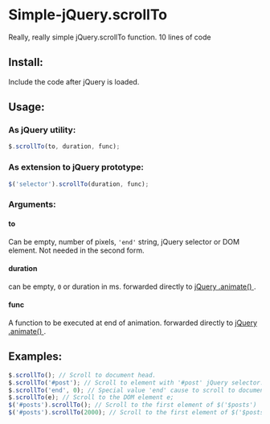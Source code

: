 # Simple-jQuery.scrollTo
Really, really simple jQuery.scrollTo function. 10 lines of code

Install:
--------
Include the code after jQuery is loaded.

## Usage:
### As jQuery utility:
```javascript
$.scrollTo(to, duration, func);
```

### As extension to jQuery prototype:
```javascript
$('selector').scrollTo(duration, func);
```

### Arguments:
#### to
Can be empty, number of pixels, `'end'` string,  jQuery selector or DOM element. Not needed in the second form.

#### duration
can be empty, `0` or duration in ms. forwarded directly to [jQuery .animate() ](http://api.jquery.com/animate/).

#### func
A function to be executed at end of animation. forwarded directly to [jQuery .animate() ](http://api.jquery.com/animate/).



## Examples:
```javascript
$.scrollTo(); // Scroll to document head.
$.scrollTo('#post'); // Scroll to element with '#post' jQuery selector.
$.scrollTo('end', 0); // Special value 'end' cause to scroll to document bottom. Duration 0 for instant scrolling.
$.scrollTo(e); // Scroll to the DOM element e;
$('#posts').scrollTo(); // Scroll to the first element of $('$posts')
$('#posts').scrollTo(2000); // Scroll to the first element of $('$posts').Scroll duratoin is 2000 ms
```


